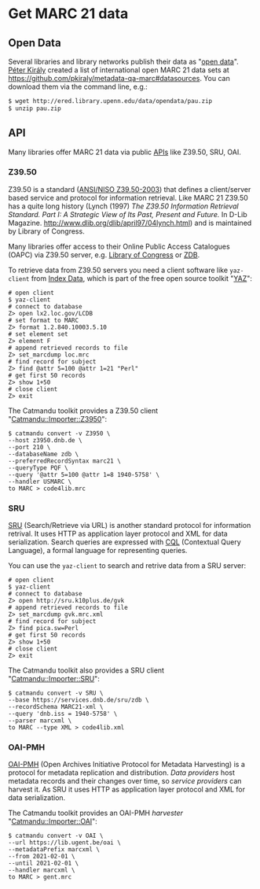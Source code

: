 # Get MARC 21 data

## Open Data

Several libraries and library networks publish their data as "[open data](https://en.wikipedia.org/wiki/Open_data)". [Péter Király](https://github.com/pkiraly) created a list of international open MARC 21 data sets at <https://github.com/pkiraly/metadata-qa-marc#datasources>. You can download them via the command line, e.g.:

```bash
$ wget http://ered.library.upenn.edu/data/opendata/pau.zip
$ unzip pau.zip
```

## API

Many libraries offer MARC 21 data via public [APIs](https://en.wikipedia.org/wiki/API) like Z39.50, SRU, OAI.

### Z39.50

Z39.50 is a standard ([ANSI/NISO Z39.50-2003](https://www.loc.gov/z3950/agency/Z39-50-2003.pdf)) that defines a client/server based service and protocol for information retrieval. Like MARC 21 Z39.50 has a quite long history (Lynch (1997) *The Z39.50 Information Retrieval Standard. Part I: A Strategic View of Its Past, Present and Future.* In D-Lib Magazine. <http://www.dlib.org/dlib/april97/04lynch.html>) and is maintained by Library of Congress.

Many libraries offer access to their Online Public Access Catalogues (OAPC) via Z39.50 server, e.g. [Library of Congress](https://www.loc.gov/z3950/lcserver.html) or [ZDB](https://www.zeitschriftendatenbank.de/services/schnittstellen/z3950/target-profile/). 

To retrieve data from Z39.50 servers you need a client software like `yaz-client` from [Index Data](https://www.indexdata.com/), which is part of the free open source toolkit "[YAZ](https://www.indexdata.com/resources/software/yaz/)":

```terminal
# open client
$ yaz-client
# connect to database
Z> open lx2.loc.gov/LCDB
# set format to MARC
Z> format 1.2.840.10003.5.10
# set element set
Z> element F
# append retrieved records to file
Z> set_marcdump loc.mrc
# find record for subject
Z> find @attr 5=100 @attr 1=21 "Perl"
# get first 50 records
Z> show 1+50
# close client
Z> exit
```


The Catmandu toolkit provides a Z39.50 client "[Catmandu::Importer::Z3950](https://metacpan.org/pod/Catmandu::Importer::Z3950)":

```terminal
$ catmandu convert -v Z3950 \
--host z3950.dnb.de \
--port 210 \
--databaseName zdb \
--preferredRecordSyntax marc21 \
--queryType PQF \
--query '@attr 5=100 @attr 1=8 1940-5758' \
--handler USMARC \
to MARC > code4lib.mrc
```

### SRU

[SRU](https://www.loc.gov/standards/sru/) (Search/Retrieve via URL) is another standard protocol for information retrival. It uses HTTP as application layer protocol and XML for data serialization. Search queries are expressed with [CQL](https://www.loc.gov/standards/sru/cql/index.html) (Contextual Query Language), a formal language for representing queries.

You can use the `yaz-client` to search and retrive data from a SRU server:

```terminal
# open client
$ yaz-client
# connect to database
Z> open http://sru.k10plus.de/gvk
# append retrieved records to file
Z> set_marcdump gvk.mrc.xml
# find record for subject
Z> find pica.sw=Perl
# get first 50 records
Z> show 1+50
# close client
Z> exit
```


The Catmandu toolkit also provides a SRU client "[Catmandu::Importer::SRU](https://metacpan.org/pod/Catmandu::Importer::SRU)":

```terminal
$ catmandu convert -v SRU \
--base https://services.dnb.de/sru/zdb \
--recordSchema MARC21-xml \
--query 'dnb.iss = 1940-5758' \
--parser marcxml \
to MARC --type XML > code4lib.xml
```

### OAI-PMH

[OAI-PMH](https://www.openarchives.org/OAI/openarchivesprotocol.html) (Open Archives Initiative Protocol for Metadata Harvesting) is a protocol for metadata replication and distribution. _Data providers_ host metadata records and their changes over time, so _service providers_ can harvest it. As SRU it uses HTTP as application layer protocol and XML for data serialization.  

The Catmandu toolkit provides an OAI-PMH _harvester_ "[Catmandu::Importer::OAI](https://metacpan.org/pod/Catmandu::Importer::SRU)":


```terminal
$ catmandu convert -v OAI \
--url https://lib.ugent.be/oai \
--metadataPrefix marcxml \
--from 2021-02-01 \
--until 2021-02-01 \
--handler marcxml \
to MARC > gent.mrc
```
